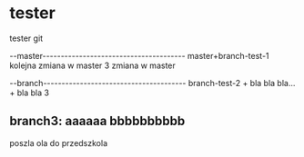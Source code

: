# tester
tester git

--master---------------------------------------
master+branch-test-1
kolejna zmiana w master
3 zmiana w master

--branch---------------------------------------
branch-test-2 + bla bla bla... + bla bla 3

branch3: aaaaaa bbbbbbbbbb
-----------------------------------------------
poszla ola do przedszkola
